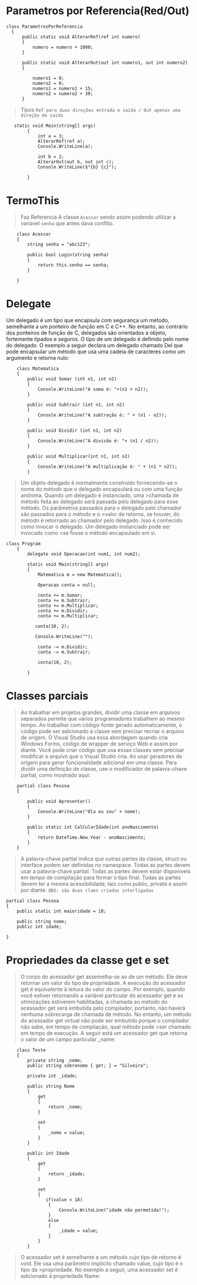 # Parametros por Referencia(Red/Out)
  ```
class ParametrosPorReferencia
    {
        public static void AlterarRef(ref int numero)
        {
            numero = numero + 1000;
        }

        public static void AlterarOut(out int numero1, out int numero2)
        {

            numero1 = 0;
            numero2 = 0;
            numero1 = numero1 + 15;
            numero2 = numero2 + 30;
        }
```

> Tipos ``` Ref para duas direções entrada e saida / Out apenas uma direção de saida ```

```
   static void Main(string[] args)
        {
            int a = 3;
            AlterarRef(ref a);
            Console.WriteLine(a);

            int b = 2;
            AlterarOut(out b, out int c);
            Console.WriteLine($"{b} {c}");

        }
```

# TermoThis

>Faz Referencia A classe ```Acessar``` sendo assim podendo utilizar a variavel ```senha``` que antes dava conflito.

```
    class Acessar
    {
        string senha = "abc123";

        public bool Login(string senha)
        {
            return this.senha == senha;
        }

    }
```

# Delegate

Um delegado é um tipo que encapsula com segurança um método, semelhante a um ponteiro de função em C e C++. No entanto, ao contrário dos ponteiros de função de C, delegados são orientados a objeto, fortemente tipados e seguros. O tipo de um delegado é definido pelo nome do delegado. O exemplo a seguir declara um delegado chamado Del que pode encapsular um método que usa uma cadeia de caracteres como um argumento e retorna nulo:

```
    class Matematica
    {
        public void Somar (int n1, int n2)
        {
            Console.WriteLine("A soma é: "+(n1 + n2));
        }

        public void Subtrair (int n1, int n2)
        {
            Console.WriteLine("A subtração é: " + (n1 - n2));
        }

        public void Dividir (int n1, int n2)
        {
            Console.WriteLine("A divisão é: "+ (n1 / n2));
        }

        public void Multiplicar(int n1, int n2)
        {
            Console.WriteLine("A multiplicação é: " + (n1 * n2));
        }
```

>Um objeto delegado é normalmente construído fornecendo-se o nome do método que o delegado encapsulará ou com uma função anônima. Quando um delegado é instanciado, uma >chamada de método feita ao delegado será passada pelo delegado para esse método. Os parâmetros passados para o delegado pelo chamador são passados para o método e o >valor de retorno, se houver, do método é retornado ao chamador pelo delegado. Isso é conhecido como invocar o delegado. Um delegado instanciado pode ser invocado como >se fosse o método encapsulado em si.

```
class Program
    {
        delegate void Operacao(int num1, int num2);

        static void Main(string[] args)
        {
            Matematica m = new Matematica();

            Operacao conta = null;

            conta += m.Somar;
            conta += m.Subtrair;
            conta += m.Multiplicar;
            conta += m.Dividir;
            conta += m.Multiplicar;

           conta(10, 2);
         
           Console.WriteLine("");

            conta -= m.Dividir;
            conta -= m.Subtrair;

            conta(10, 2);

        }

```

# Classes parciais

>Ao trabalhar em projetos grandes, dividir uma classe em arquivos separados permite que vários programadores trabalhem ao mesmo tempo.
>Ao trabalhar com código-fonte gerado automaticamente, o código pode ser adicionado à classe sem precisar recriar o arquivo de origem. O Visual Studio usa essa abordagem quando cria Windows Forms, código de wrapper de serviço Web e assim por diante. Você pode criar código que usa essas classes sem precisar modificar o arquivo que o Visual Studio cria.
>Ao usar geradores de origem para gerar funcionalidade adicional em uma classe.
Para dividir uma definição de classe, use o modificador de palavra-chave partial, como mostrado aqui:

```
    partial class Pessoa
    {

        public void Apresentar()
        {
            Console.WriteLine("Ola eu sou" + nome);
        }

        public static int CalCularIdade(int anoNascimento)
        {
            return DateTime.Now.Year - anoNascimento;
        }
    }
```
>A palavra-chave partial indica que outras partes da classe, struct ou interface podem ser definidas no namespace. Todas as partes devem usar a palavra-chave partial. Todas as partes devem estar disponíveis em tempo de compilação para formar o tipo final. Todas as partes devem ter a mesma acessibilidade, tais como public, private e assim por diante. ```OBS: são duas claes criadas interligadas ```

    partial class Pessoa
    {
        public static int maioridade = 18;

        public string nome;
        public int idade;

    }
      
# Propriedades da classe get e set

>O corpo do acessador get assemelha-se ao de um método. Ele deve retornar um valor do tipo de propriedade. A execução do acessador get é equivalente à leitura do valor do campo. Por exemplo, quando você estiver retornando a variável particular do acessador get e as otimizações estiverem habilitadas, a chamada ao método do acessador get será embutida pelo compilador, portanto, não haverá nenhuma sobrecarga de chamada de método. No entanto, um método do acessador get virtual não pode ser embutido porque o compilador não sabe, em tempo de compilação, qual método pode >ser chamado em tempo de execução. A seguir está um acessador get que retorna o valor de um campo particular _name:

```
    class Teste
    {
        private string _nome;
        public string sobrenome { get; } = "Silveira";

        private int _idade;

        public string Nome
        {
            get
            {
                return _nome; 
            }

            set
            {
                _nome = value;
            }
        }

        public int Idade
        {
            get
            {
                return _idade;
            }

            set
            {
               if(value < 18)
                {
                    Console.WriteLine("idade não permetida!");
                }
                else
                {
                    _idade = value;
                }
            }
        }
```
>O acessador set é semelhante a um método cujo tipo de retorno é void. Ele usa uma parâmetro implícito chamado value, cujo tipo é o tipo da >propriedade. No exemplo a seguir, uma acessador set é adicionado à propriedade Name: 
